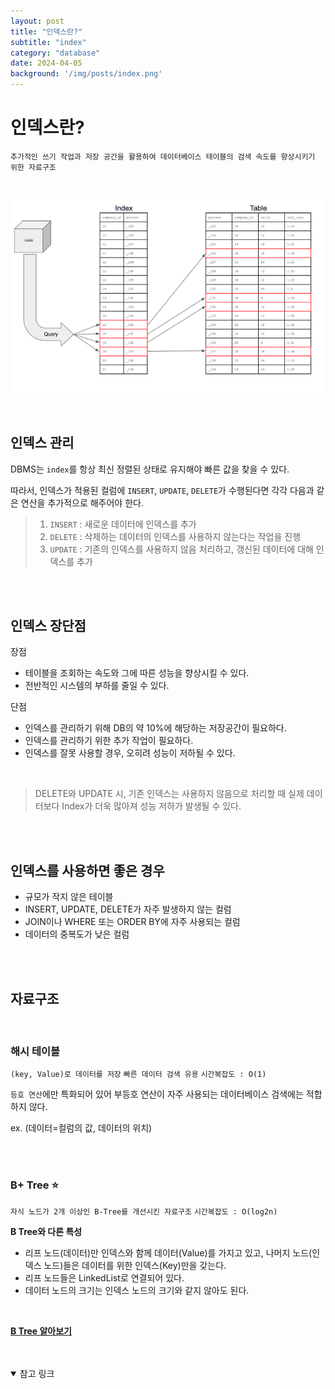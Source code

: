 ```yaml
---
layout: post
title: "인덱스란?"
subtitle: "index"
category: "database"
date: 2024-04-05
background: '/img/posts/index.png'
---
```


# 인덱스란?

`추가적인 쓰기 작업과 저장 공간을 활용하여 데이터베이스 테이블의 검색 속도를 향상시키기 위한 자료구조`

<br>

![](/img/posts/index.png)

<br>

## 인덱스 관리

DBMS는 `index`를 항상 최신 정렬된 상태로 유지해야 빠른 값을 찾을 수 있다.

따라서, 인덱스가 적용된 컬럼에 `INSERT`, `UPDATE`, `DELETE`가 수행된다면 각각 다음과 같은 연산을 추가적으로 해주어야 한다.

> 1. `INSERT` : 새로운 데이터에 인덱스를 추가
> 2. `DELETE` : 삭제하는 데이터의 인덱스를 사용하지 않는다는 작업을 진행
> 3. `UPDATE` : 기존의 인덱스를 사용하지 않음 처리하고, 갱신된 데이터에 대해 인덱스를 추가

<br> 
<br> 

## 인덱스 장단점

장점
- 테이블을 조회하는 속도와 그에 따른 성능을 향상시킬 수 있다.
- 전반적인 시스템의 부하를 줄일 수 있다.

단점
- 인덱스를 관리하기 위해 DB의 약 10%에 해당하는 저장공간이 필요하다.
- 인덱스를 관리하기 위한 추가 작업이 필요하다.
- 인덱스를 잘못 사용할 경우, 오히려 성능이 저하될 수 있다.

<br>

> DELETE와 UPDATE 시, 기존 인덱스는 사용하지 않음으로 처리할 때 실제 데이터보다 Index가 더욱 많아져 성능 저하가 발생될 수 있다.

<br>
<br>

## 인덱스를 사용하면 좋은 경우

- 규모가 작지 않은 테이블
- INSERT, UPDATE, DELETE가 자주 발생하지 않는 컬럼
- JOIN이나 WHERE 또는 ORDER BY에 자주 사용되는 컬럼
- 데이터의 중복도가 낮은 컬럼

<br>
<br>

## 자료구조

<br>

### 해시 테이블

`(key, Value)로 데이터를 저장` `빠른 데이터 검색 유용` `시간복잡도 : O(1)`

`등호 연산`에만 특화되어 있어 부등호 연산이 자주 사용되는 데이터베이스 검색에는 적합하지 않다.

ex. (데이터=컬럼의 값, 데이터의 위치)

<br>
<br>

### B+ Tree ⭐

`자식 노드가 2개 이상인 B-Tree를 개선시킨 자료구조` `시간복잡도 : O(log2n)`

**B Tree와 다른 특성**

- 리프 노드(데이터)만 인덱스와 함께 데이터(Value)를 가지고 있고, 나머지 노드(인덱스 노드)들은 데이터를 위한 인덱스(Key)만을 갖는다.
- 리프 노드들은 LinkedList로 연결되어 있다.
- 데이터 노드의 크기는 인덱스 노드의 크기와 같지 않아도 된다.

<br>

[**B Tree 알아보기**](http://localhost:4000/database/2024/04/05/database-B-Tree.html)

<br>
<br>

<details open="open">
<summary>참고 링크</summary>
<div markdown="1">
<https://mangkyu.tistory.com/96/>
<div>
